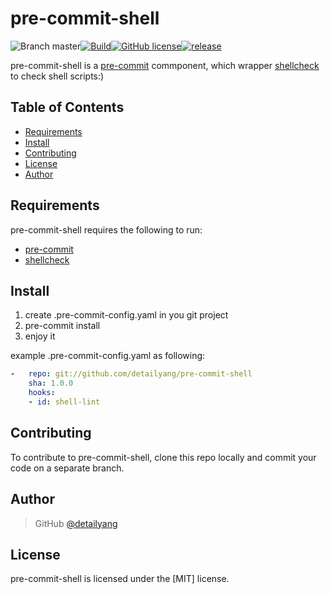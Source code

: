 # pre-commit-shell
![Branch master](https://img.shields.io/badge/branch-master-brightgreen.svg?style=flat-square)[![Build](https://api.travis-ci.org/detailyang/pre-commit-shell.svg)](https://travis-ci.org/detailyang/pre-commit-shell)[![GitHub license](https://img.shields.io/badge/license-MIT-blue.svg)](https://raw.githubusercontent.com/detailyang/pre-commit-shell/master/LICENSE)[![release](https://img.shields.io/github/release/detailyang/pre-commit-shell.svg)](https://github.com/detailyang/pre-commit-shell/releases)

pre-commit-shell is a [pre-commit](https://github.com/pre-commit/pre-commit) commponent, which wrapper [shellcheck](https://www.shellcheck.net/) to check shell scripts:)

Table of Contents
-----------------

  * [Requirements](#requirements)
  * [Install](#install)
  * [Contributing](#contributing)
  * [License](#license)
  * [Author](#author)

Requirements
------------
  pre-commit-shell requires the following to run:

  * [pre-commit](pre-commit.com)
  * [shellcheck](https://www.shellcheck.net/)
    

Install
---------

1. create .pre-commit-config.yaml in you git project
2. pre-commit install 
3. enjoy it

example .pre-commit-config.yaml as following:

```yaml
-   repo: git://github.com/detailyang/pre-commit-shell
    sha: 1.0.0
    hooks:
    - id: shell-lint
```
Contributing
------------

To contribute to pre-commit-shell, clone this repo locally and commit your code on a separate branch. 


Author
------

> GitHub [@detailyang](https://github.com/detailyang)     


License
-------

pre-commit-shell is licensed under the [MIT] license.  
